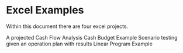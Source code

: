 # Excel Examples
Within this document there are four excel projects.

A projected Cash Flow Analysis
Cash Budget Example
Scenario testing given an operation plan with results
Linear Program Example
